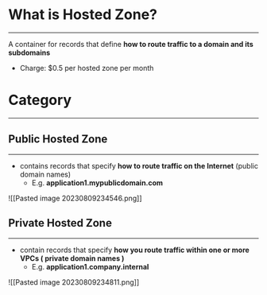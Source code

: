 # What is Hosted Zone?
---

A container for records that define **how to route traffic to a domain and its subdomains**
* Charge: $0.5 per hosted zone per month


# Category
---

## Public Hosted Zone
---

* contains records that specify **how to route traffic on the Internet** (public domain names)
	* E.g. **application1.mypublicdomain.com**

![[Pasted image 20230809234546.png]]

## Private Hosted Zone
---

* contain records that specify **how you route traffic within one or more VPCs ( private domain names )**
	* E.g. **application1.company.internal**

![[Pasted image 20230809234811.png]]
